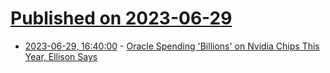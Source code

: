 # [Published on 2023-06-29](index.md)

* [2023-06-29, 16:40:00](https://developers.slashdot.org/story/23/06/29/0857259/oracle-spending-billions-on-nvidia-chips-this-year-ellison-says?utm_source=rss1.0mainlinkanon&utm_medium=feed) - [Oracle Spending 'Billions' on Nvidia Chips This Year, Ellison Says](https://developers.slashdot.org/story/23/06/29/0857259/oracle-spending-billions-on-nvidia-chips-this-year-ellison-says?utm_source=rss1.0mainlinkanon&utm_medium=feed)
